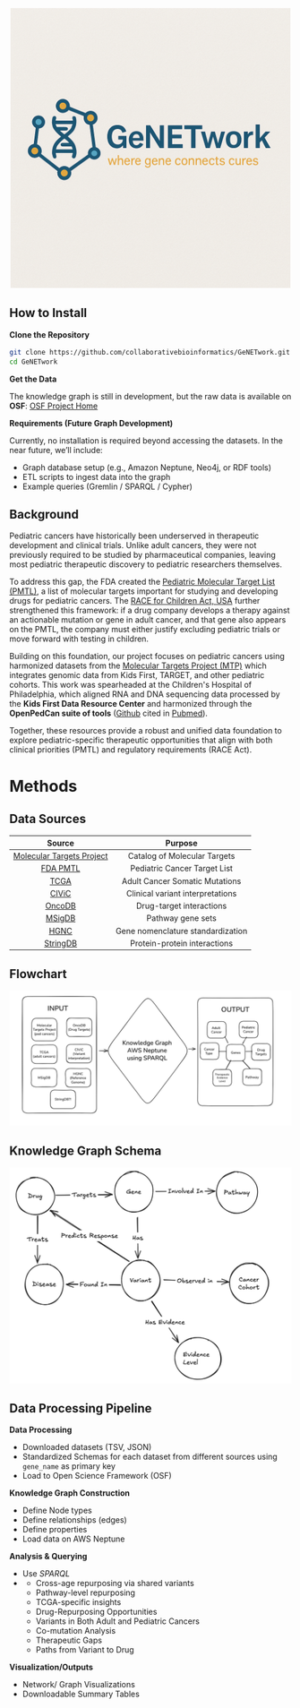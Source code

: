 <p align="center">
  <img src="Assets/GeNETworkLogo.png" alt="GeNETwork Logo" width="500">
</p>

## How to Install
**Clone the Repository**
```bash
git clone https://github.com/collaborativebioinformatics/GeNETwork.git
cd GeNETwork
```
**Get the Data**

The knowledge graph is still in development, but the raw data is available on **OSF**: [OSF Project Home](https://osf.io/ef2jw/?view_only=87fe279b56c348b294ff82413f324cd7)

**Requirements (Future Graph Development)**

Currently, no installation is required beyond accessing the datasets.
In the near future, we’ll include:
- Graph database setup (e.g., Amazon Neptune, Neo4j, or RDF tools)
- ETL scripts to ingest data into the graph
- Example queries (Gremlin / SPARQL / Cypher)

## Background
Pediatric cancers have historically been underserved in therapeutic development and clinical trials. Unlike adult cancers, they were not previously required to be studied by pharmaceutical companies, leaving most pediatric therapeutic discovery to pediatric researchers themselves. 

To address this gap, the FDA created the [Pediatric Molecular Target List (PMTL)](https://moleculartargets.ccdi.cancer.gov/fda-pmtl), a list of molecular targets important for studying and developing drugs for pediatric cancers. The [RACE for Children Act, USA]( https://www.congress.gov/bill/115th-congress/house-bill/1231) further strengthened this framework: if a drug company develops a therapy against an actionable mutation or gene in adult cancer, and that gene also appears on the PMTL, the company must either justify excluding pediatric trials or move forward with testing in children.

Building on this foundation, our project focuses on pediatric cancers using harmonized datasets from the [Molecular Targets Project (MTP)](https://moleculartargets.ccdi.cancer.gov/) which integrates genomic data from Kids First, TARGET, and other pediatric cohorts. This work was spearheaded at the Children's Hospital of Philadelphia, which aligned RNA and DNA sequencing data processed by the **Kids First Data Resource Center** and harmonized through the **OpenPedCan suite of tools** ([Github](https://github.com/d3b-center/OpenPedCan-analysis) cited in [Pubmed](https://pubmed.ncbi.nlm.nih.gov/39026781/)).

Together, these resources provide a robust and unified data foundation to explore pediatric-specific therapeutic opportunities that align with both clinical priorities (PMTL) and regulatory requirements (RACE Act).

# Methods

## Data Sources
|Source | Purpose | 
| :--: | :--: | 
| [Molecular Targets Project](https://moleculartargets.ccdi.cancer.gov) | Catalog of Molecular Targets |
| [FDA PMTL](https://moleculartargets.ccdi.cancer.gov/fda-pmtl) | Pediatric Cancer Target List |
| [TCGA](https://portal.gdc.cancer.gov) | Adult Cancer Somatic Mutations |
| [CIViC](https://civicdb.org/welcome) | Clinical variant interpretations |
| [OncoDB](https://oncodb.org) | Drug-target interactions |
| [MSigDB](https://www.gsea-msigdb.org/gsea/msigdb) | Pathway gene sets | 
| [HGNC](https://www.genenames.org) | Gene nomenclature standardization | 
| [StringDB](https://string-db.org) | Protein-protein interactions | 

## Flowchart 
![FlowChart](Assets/Flowchart_Day2.png)

## Knowledge Graph Schema
![KGSchema](Assets/KGSchema-Day1.png)

## Data Processing Pipeline
**Data Processing**

   - Downloaded datasets (TSV, JSON)
   - Standardized Schemas for each dataset from different sources using `gene_name` as primary key
   - Load to Open Science Framework (OSF)
    
**Knowledge Graph Construction**

  - Define Node types
  - Define relationships (edges)
  - Define properties
  - Load data on AWS Neptune

**Analysis & Querying**

  -  Use *SPARQL*
  - - Cross-age repurposing via shared variants
    - Pathway-level repurposing
    - TCGA-specific insights
    - Drug-Repurposing Opportunities
    - Variants in Both Adult and Pediatric Cancers
    - Co-mutation Analysis
    - Therapeutic Gaps
    - Paths from Variant to Drug
   
**Visualization/Outputs**

  - Network/ Graph Visualizations
  - Downloadable Summary Tables
